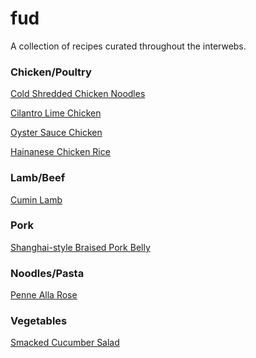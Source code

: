 # fud

A collection of recipes curated throughout the interwebs.

### Chicken/Poultry

[Cold Shredded Chicken
Noodles](http://thewoksoflife.com/2015/06/cold-noodles-with-shredded-chicken/)

[Cilantro Lime
Chicken](https://www.reddit.com/r/FoodPorn/comments/3b6wfg/my_husband_said_this_was_the_best_chicken_ive/csjdooe)

[Oyster Sauce Chicken](http://thewoksoflife.com/2016/06/oyster-sauce-chicken/)

[Hainanese Chicken
Rice](http://thewoksoflife.com/2015/08/hainanese-chicken-rice/)

### Lamb/Beef

[Cumin Lamb](http://thewoksoflife.com/2015/09/cumin-lamb/)

### Pork

[Shanghai-style Braised Pork
Belly](http://thewoksoflife.com/2014/04/shanghai-style-braised-pork-belly/)

### Noodles/Pasta

[Penne Alla Rose](http://thewoksoflife.com/2016/07/penne-alla-rose/)

### Vegetables

[Smacked Cucumber
Salad](http://thewoksoflife.com/2015/06/smashed-asian-cucumber-salad/)
